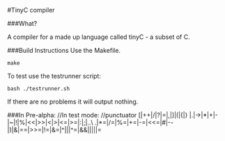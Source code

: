 #TinyC compiler

###What?

A compiler for a made up language called tinyC - a subset of C.

###Build Instructions
Use the Makefile.

```
make
```

To test use the testrunner script:

```
bash ./testrunner.sh
```
If there are no problems it will output nothing.


###In Pre-alpha:
//In test mode: 
//punctuator          \[|\+\+|/|\?|=|,|\]|(|{|} |\.|->|\*|\+|-|~|\!|%|<<|>>|<|>|<=|>=|:|;|\.\.\    .|\*=|/=|%=|\+=|-=|<<=|#|--|)|&|==|>>=|\!=|&=|\^|\||\^=|&&|\|\||\|=

